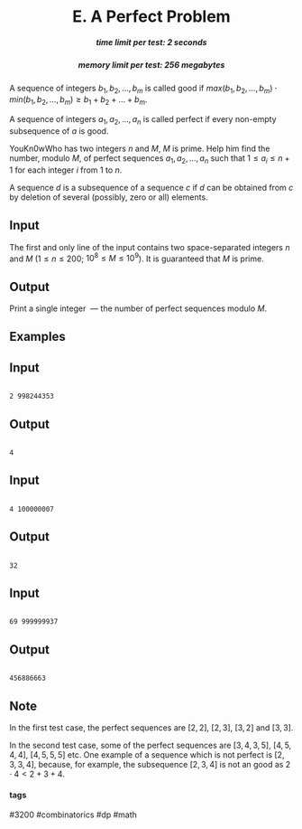 <h1 style='text-align: center;'> E. A Perfect Problem</h1>

<h5 style='text-align: center;'>time limit per test: 2 seconds</h5>
<h5 style='text-align: center;'>memory limit per test: 256 megabytes</h5>

A sequence of integers $b_1, b_2, \ldots, b_m$ is called good if $max(b_1, b_2, \ldots, b_m) \cdot min(b_1, b_2, \ldots, b_m) \ge b_1 + b_2 + \ldots + b_m$.

A sequence of integers $a_1, a_2, \ldots, a_n$ is called perfect if every non-empty subsequence of $a$ is good.

YouKn0wWho has two integers $n$ and $M$, $M$ is prime. Help him find the number, modulo $M$, of perfect sequences $a_1, a_2, \ldots, a_n$ such that $1 \le a_i \le n + 1$ for each integer $i$ from $1$ to $n$.

A sequence $d$ is a subsequence of a sequence $c$ if $d$ can be obtained from $c$ by deletion of several (possibly, zero or all) elements.

## Input

The first and only line of the input contains two space-separated integers $n$ and $M$ ($1 \le n \le 200$; $10^8 \le M \le 10^9$). It is guaranteed that $M$ is prime.

## Output

Print a single integer  — the number of perfect sequences modulo $M$.

## Examples

## Input


```

2 998244353

```
## Output


```

4

```
## Input


```

4 100000007

```
## Output


```

32

```
## Input


```

69 999999937

```
## Output


```

456886663

```
## Note

In the first test case, the perfect sequences are $[2, 2]$, $[2, 3]$, $[3, 2]$ and $[3, 3]$.

In the second test case, some of the perfect sequences are $[3, 4, 3, 5]$, $[4, 5, 4, 4]$, $[4, 5, 5, 5]$ etc. One example of a sequence which is not perfect is $[2, 3, 3, 4]$, because, for example, the subsequence $[2, 3, 4]$ is not an good as $2 \cdot 4 < 2 + 3 + 4$.



#### tags 

#3200 #combinatorics #dp #math 